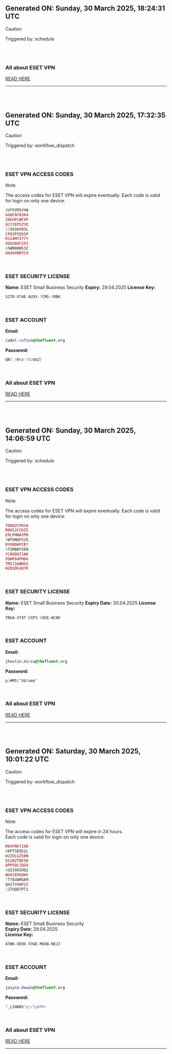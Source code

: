 ## Generated ON: Sunday, 30 March 2025, 18:24:31 UTC

> [!CAUTION]
> Triggered by: schedule

<br><br>

### All about ESET VPN

[READ HERE](https://t.me/F_NiREvil/2113)

---

<br><br>

## Generated ON: Sunday, 30 March 2025, 17:32:35 UTC

> [!CAUTION]
> Triggered by: workflow_dispatch

<br><br>

### ESET VPN ACCESS CODES

> [!NOTE]
> The access codes for ESET VPN will expire eventually.
> Each code is valid for login on only one device.

```ruby
8UY5VR5VXW
GGQCN783K4
Z8EHPLBFXP
UCIYEPSZYE
12SO1KV93L
CP83PIE6SP
R1CAMYI77Y
GQXUQ4CS5Y
4SWN08WS3Z
GH3KXNRTC9
```

<br>

### ESET SECURITY LICENSE

**Name:** ESET Small Business Security
**Expiry:** 29.04.2025
**License Key:**

```POV-Ray SDL
S2TK-X74E-AU5X-7CMG-9RBK
```

<br>

### ESET ACCOUNT

**Email:**

```CSS
cadel.rufino@thefluent.org
```

**Password:**

```POV-Ray SDL
QN?,!Rrz-702UbZ[
```

<br>

### All about ESET VPN

[READ HERE](https://t.me/F_NiREvil/2113)

---

<br><br>

## Generated ON: Sunday, 30 March 2025, 14:06:59 UTC

> [!CAUTION]
> Triggered by: schedule

<br><br>

### ESET VPN ACCESS CODES

> [!NOTE]
> The access codes for ESET VPN will expire eventually.
> Each code is valid for login on only one device.

```ruby
TDHQZCP6SA
R0OS2CCKZS
E9LPHWA3PB
4WT9NQFS2G
RYO8DHFCR7
9TSM8BY3EN
YCRODQTJAK
POWP84PHDG
TM2J16BN5G
HZ8SDE4Q7R
```

<br>

### ESET SECURITY LICENSE

**Name:** ESET Small Business Security
**Expiry Date:** 30.04.2025
**License Key:**

```POV-Ray SDL
TBGA-XT4T-CXP3-9XEE-WC8K
```

<br>

### ESET ACCOUNT

**Email:**

```CSS
jhostin.mirza@thefluent.org
```

**Password:**

```POV-Ray SDL
p)#MS(^U$5umo^
```

<br>

### All about ESET VPN

[READ HERE](https://t.me/F_NiREvil/2113)

---

<br><br>

## Generated ON: Saturday, 30 March 2025, 10:01:22 UTC

> [!CAUTION]
> Triggered by: workflow_dispatch

<br><br>

### ESET VPN ACCESS CODES

> [!NOTE]
> The access codes for ESET VPN will expire in 24 hours.  
> Each code is valid for login on only one device.

```ruby
R6VFRK7198
9KPTSEQ52L
H2ZULGZS0N
ES2NZTQF5R
APP5DCJQG9
6UIS5RIHQ1
WG01ER6QHV
7T7EUAMSKM
QHITVXHP2V
1J7UQ87PT1
```

<br>

### ESET SECURITY LICENSE

**Name:** ESET Small Business Security  
**Expiry Date:** 29.04.2025  
**License Key:**

```POV-Ray SDL
A7W6-XEHX-V3GE-MG9A-NEJJ
```

<br>

### ESET ACCOUNT

**Email:**

```CSS
jaiyce.dawan@thefluent.org
```

**Password:**

```POV-Ray SDL
7_LZ4W8X"q!/]yKPO~
```

<br>

### All about ESET VPN

[READ HERE](https://t.me/F_NiREvil/2113)

---

<br><br>
